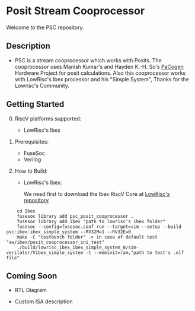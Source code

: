 # Posit Stream Cooprocessor
Welcome to the PSC repository.

## Description
- PSC is a stream cooprocessor which works with Posits. The cooprocessor uses Manish Kumar's and Hayden K.-H. So's [PaCogen](https://github.com/manish-kj/PACoGen) Hardware Project for posit calculations. Also this cooprocessor works with LowRisc's Ibex processor and his "Simple System", Thanks for the Lowrisc's Community.

## Getting Started
0. RiscV platforms supported:
   - LowRisc's Ibex
  
1. Prerequisites:
   - FuseSoc
   - Verilog
  
2. How to Build:
   - LowRisc's Ibex:
   
      We need first to download the Ibex RiscV Core at [LowRisc's repository](https://github.com/lowRISC/ibex/)
  ```
      cd Ibex
      fusesoc library add psc_posit_cooprocessor .
      fusesoc library add ibex "path to lowrisc's ibex folder"
      fusesoc --config=fusesoc.conf run --target=sim --setup --build psc:ibex:ibex_simple_system --RV32M=1 --RV32E=0
      make -C "testbench folder" -> in case of default test "sw/ibex/posit_cooprocessor_ini_test"
      ./build/lowrisc_ibex_ibex_simple_system_0/sim-verilator/Vibex_simple_system -t --meminit=ram,"path to test's .elf file"
  ```

## Coming Soon

- RTL Diagram

- Custom ISA description
